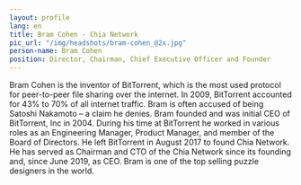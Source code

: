 ```yaml
---
layout: profile
lang: en
title: Bram Cohen - Chia Network
pic_url: "/img/headshots/bram-cohen_@2x.jpg"
person-name: Bram Cohen
position: Director, Chairman, Chief Executive Officer and Founder
---
```


Bram Cohen is the inventor of BitTorrent, which is the most used protocol for peer-to-peer file sharing over the internet. In 2009, BitTorrent accounted for 43% to 70% of all internet traffic. Bram is often accused of being Satoshi Nakamoto – a claim he denies. Bram founded and was initial CEO of BitTorrent, Inc in 2004. During his time at BitTorrent he worked in various roles as an Engineering Manager, Product Manager, and member of the Board of Directors. He left BitTorrent in August 2017 to found Chia Network. He has served as Chairman and CTO of the Chia Network since its founding and, since June 2019, as CEO. Bram is one of the top selling puzzle designers in the world.